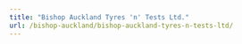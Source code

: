 ```yaml
---
title: "Bishop Auckland Tyres 'n' Tests Ltd."
url: /bishop-auckland/bishop-auckland-tyres-n-tests-ltd/
---
```

